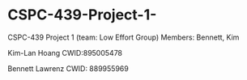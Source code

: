 # CSPC-439-Project-1-
CSPC-439 Project 1 (team: Low Effort Group) 
Members: Bennett, Kim 

Kim-Lan Hoang
CWID:895005478

Bennett Lawrenz 
CWID: 889955969
